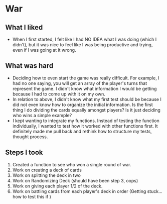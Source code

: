 # War

## What I liked
* When I first started, I felt like I had NO IDEA what I was doing (which I didn't), but it was nice to feel like I was being productive and trying, even if I was going at it wrong.

## What was hard
* Deciding how to even start the game was really difficult. For example, I had no one saying, you will get an array of the player's turns that represent the game. I didn't know what information I would be getting because I had to come up with it on my own.
* In relation to above, I didn't know what my first test should be because I did not even know how to organize the initial information. Is the first thing I do dividing the cards equally amongst players? Is it just deciding who wins a simple example?
* I kept wanting to integrate my functions. Instead of testing the function individually, I wanted to test how it worked with other functions first. It definitely made me pull back and rethink how to structure my tests, thought process. 

## Steps I took
1. Created a function to see who won a single round of war.
2. Work on creating a deck of cards
3. Work on splitting the deck in two
4. Work on Randomizing Deck (should have been step 3, oops)
5. Work on giving each player 1/2 of the deck.
6. Work on battling cards from each player's deck in order (Getting stuck... how to test this if )
